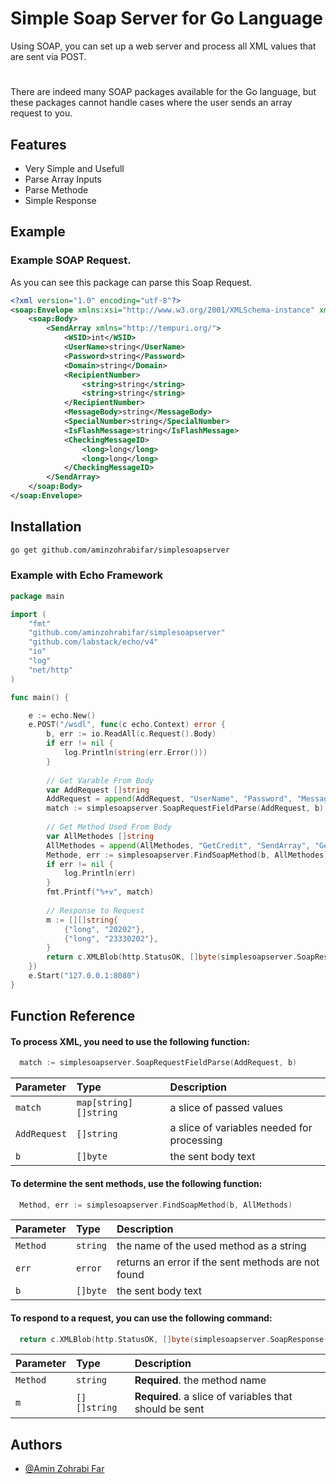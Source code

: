
# Simple Soap Server for Go Language

Using SOAP, you can set up a web server and process all XML values that are sent via POST.
#
There are indeed many SOAP packages available for the Go language, but these packages cannot handle cases where the user sends an array request to you.


## Features

- Very Simple and Usefull
- Parse Array Inputs
- Parse Methode
- Simple Response


## Example

### Example SOAP Request.
As you can see this package can parse this Soap Request.

```xml
<?xml version="1.0" encoding="utf-8"?>
<soap:Envelope xmlns:xsi="http://www.w3.org/2001/XMLSchema-instance" xmlns:xsd="http://www.w3.org/2001/XMLSchema" xmlns:soap="http://schemas.xmlsoap.org/soap/envelope/">
    <soap:Body>
        <SendArray xmlns="http://tempuri.org/">
            <WSID>int</WSID>
            <UserName>string</UserName>
            <Password>string</Password>
            <Domain>string</Domain>
            <RecipientNumber>
                <string>string</string>
                <string>string</string>
            </RecipientNumber>
            <MessageBody>string</MessageBody>
            <SpecialNumber>string</SpecialNumber>
            <IsFlashMessage>string</IsFlashMessage>
            <CheckingMessageID>
                <long>long</long>
                <long>long</long>
            </CheckingMessageID>
        </SendArray>
    </soap:Body>
</soap:Envelope>
```
    
## Installation

```sh
go get github.com/aminzohrabifar/simplesoapserver
```

### Example with Echo Framework

```go
package main

import (
	"fmt"
	"github.com/aminzohrabifar/simplesoapserver"
	"github.com/labstack/echo/v4"
	"io"
	"log"
	"net/http"
)

func main() {

	e := echo.New()
	e.POST("/wsdl", func(c echo.Context) error {
		b, err := io.ReadAll(c.Request().Body)
		if err != nil {
			log.Println(string(err.Error()))
		}
		
		// Get Varable From Body
		var AddRequest []string
		AddRequest = append(AddRequest, "UserName", "Password", "MessageBody", "RecipientNumber")
		match := simplesoapserver.SoapRequestFieldParse(AddRequest, b)
		
		// Get Method Used From Body
		var AllMethodes []string
		AllMethodes = append(AllMethodes, "GetCredit", "SendArray", "GetMessageID", "GetMessageStatus")
		Methode, err := simplesoapserver.FindSoapMethod(b, AllMethodes)
		if err != nil {
			log.Println(err)
		}
		fmt.Printf("%+v", match)
		
		// Response to Request
		m := [][]string{
			{"long", "20202"},
			{"long", "23330202"},
		}
		return c.XMLBlob(http.StatusOK, []byte(simplesoapserver.SoapResponse(Methode, m)))
	})
	e.Start("127.0.0.1:8080")
}


```
## Function Reference

#### To process XML, you need to use the following function:


```go
  match := simplesoapserver.SoapRequestFieldParse(AddRequest, b)
```

| Parameter | Type     | Description                |
| :-------- | :------- | :------------------------- |
| `match` | `map[string][]string` | a slice of passed values |
| `AddRequest` | `[]string` | a slice of variables needed for processing |
| `b` | `[]byte` | the sent body text |

#### To determine the sent methods, use the following function:

```go
  Method, err := simplesoapserver.FindSoapMethod(b, AllMethods)
```

| Parameter | Type     | Description                       |
| :-------- | :------- | :-------------------------------- |
| `Method`      | `string` | the name of the used method as a string |
| `err`      | `error` | returns an error if the sent methods are not found |
| `b` | `[]byte` | the sent body text |


#### To respond to a request, you can use the following command:

```go
  return c.XMLBlob(http.StatusOK, []byte(simplesoapserver.SoapResponse(Method, m)))

```

| Parameter | Type     | Description                       |
| :-------- | :------- | :-------------------------------- |
| `Method`      | `string` | **Required**. the method name |
| `m`      | `[][]string` | **Required**. a slice of variables that should be sent |


## Authors

- [@Amin Zohrabi Far](https://www.github.com/aminzohrabifar)

